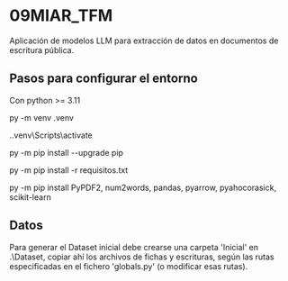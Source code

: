 # 09MIAR_TFM
Aplicación de modelos LLM para extracción de datos en documentos de escritura pública.

## Pasos para configurar el entorno
Con python >= 3.11

py -m venv .venv

.\.venv\Scripts\activate

py -m pip install --upgrade pip

py -m pip install -r requisitos.txt

py -m pip install PyPDF2, num2words, pandas, pyarrow, pyahocorasick, scikit-learn

## Datos
Para generar el Dataset inicial debe crearse una carpeta 'Inicial' en .\Dataset, copiar ahí los archivos de fichas y escrituras, según las rutas especificadas en el fichero 'globals.py' (o modificar esas rutas).